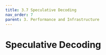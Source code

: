 ```yaml
---
title: 3.7 Speculative Decoding
nav_order: 7
parent: 3. Performance and Infrastructure
---
```


# Speculative Decoding


